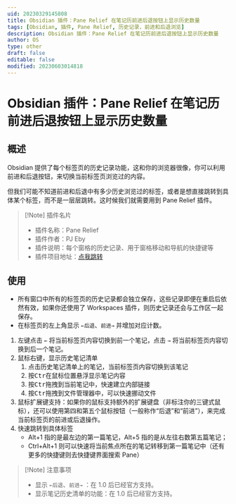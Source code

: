 ```yaml
---
uid: 20230329145808
title: Obsidian 插件：Pane Relief 在笔记历前进后退按钮上显示历史数量
tags: [Obsidian, 插件, Pane Relief, 历史记录，前进和后退浏览]
description: Obsidian 插件：Pane Relief 在笔记历前进后退按钮上显示历史数量
author: OS
type: other
draft: false
editable: false
modified: 20230603014818
---
```


# Obsidian 插件：Pane Relief 在笔记历前进后退按钮上显示历史数量

## 概述

Obsidian 提供了每个标签页的历史记录功能，这和你的浏览器很像，你可以利用前进和后退按钮，来切换当前标签页浏览过的内容。

但我们可能不知道前进和后退中有多少历史浏览过的标签，或者是想直接跳转到具体某个标签，而不是一层层跳转。这时候我们就需要用到 Pane Relief 插件。

> [!Note] 插件名片
> - 插件名称：Pane Relief
> - 插件作者：PJ Eby
> - 插件说明：每个窗格的历史记录、用于窗格移动和导航的快捷键等
> - 插件项目地址：[点我跳转](https://github.com/pjeby/pane-relief)

## 使用

- 所有窗口中所有的标签页的历史记录都会独立保存，这些记录即便在重启后依然有效，如果你还使用了 Workspaces 插件，则历史记录还会与工作区一起保存。
- 在标签页的左上角显示 `←后退`、`前进→` 并增加对应计数。

1. 左键点击 `←` 将当前标签页内容切换到前一个笔记，点击 `→` 将当前标签页内容切换到后一个笔记。
2. 鼠标右键，显示历史笔记清单
    1. 点击历史笔记清单上的笔记，当前标签页内容切换到该笔记
    2. 按<kbd>Ctr</kbd>在鼠标位置悬浮显示笔记内容
    3. 按<kbd>Ctr</kbd>拖拽到当前笔记中，快速建立内部链接
    4. 按<kbd>Ctr</kbd>拖拽到文件管理器中，可以快速挪动文件
3. 鼠标扩展键支持：如果你的鼠标支持额外的扩展键盘（非标注你的三键式鼠标），还可以使用第四和第五个鼠标按钮（一般称作“后退”和“前进”），来完成当前标签页的前进或后退操作。
4. 快速跳转到具体标签
	- Alt+1 指的是最左边的第一篇笔记，Alt+5 指的是从左往右数第五篇笔记；
	- Ctrl+Alt+1 则可以快速将当前焦点所在的笔记转移到第一篇笔记中（还有更多的快捷键则去快捷键界面搜索 Pane）

> [!Note] 注意事项
> - 显示 `←后退`、`前进→` ：在 1.0 后已经官方支持。
> - 显示笔记历史清单的功能：在 1.0 后已经官方支持。
